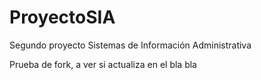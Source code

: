ProyectoSIA
===========

Segundo proyecto Sistemas de Información Administrativa


Prueba de fork, a ver si actualiza en el bla bla
